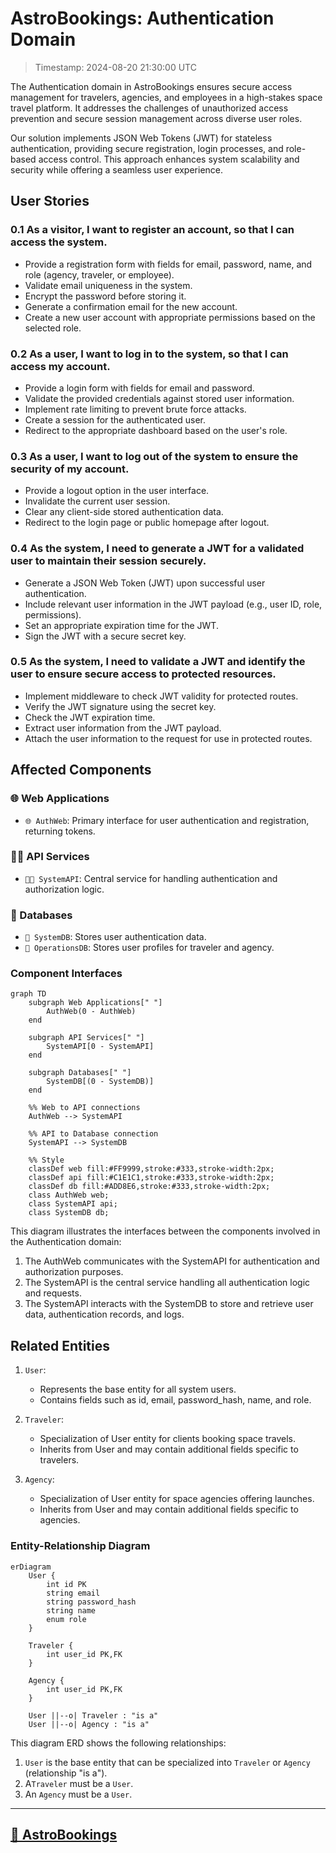 # AstroBookings: Authentication Domain

> Timestamp: 2024-08-20 21:30:00 UTC

The Authentication domain in AstroBookings ensures secure access management for travelers, agencies, and employees in a high-stakes space travel platform. It addresses the challenges of unauthorized access prevention and secure session management across diverse user roles.

Our solution implements JSON Web Tokens (JWT) for stateless authentication, providing secure registration, login processes, and role-based access control. This approach enhances system scalability and security while offering a seamless user experience.

## User Stories

### 0.1 As a visitor, I want to register an account, so that I can access the system.

- Provide a registration form with fields for email, password, name, and role (agency, traveler, or employee).
- Validate email uniqueness in the system.
- Encrypt the password before storing it.
- Generate a confirmation email for the new account.
- Create a new user account with appropriate permissions based on the selected role.

### 0.2 As a user, I want to log in to the system, so that I can access my account.

- Provide a login form with fields for email and password.
- Validate the provided credentials against stored user information.
- Implement rate limiting to prevent brute force attacks.
- Create a session for the authenticated user.
- Redirect to the appropriate dashboard based on the user's role.

### 0.3 As a user, I want to log out of the system to ensure the security of my account.

- Provide a logout option in the user interface.
- Invalidate the current user session.
- Clear any client-side stored authentication data.
- Redirect to the login page or public homepage after logout.

### 0.4 As the system, I need to generate a JWT for a validated user to maintain their session securely.

- Generate a JSON Web Token (JWT) upon successful user authentication.
- Include relevant user information in the JWT payload (e.g., user ID, role, permissions).
- Set an appropriate expiration time for the JWT.
- Sign the JWT with a secure secret key.

### 0.5 As the system, I need to validate a JWT and identify the user to ensure secure access to protected resources.

- Implement middleware to check JWT validity for protected routes.
- Verify the JWT signature using the secret key.
- Check the JWT expiration time.
- Extract user information from the JWT payload.
- Attach the user information to the request for use in protected routes.

## Affected Components

### 🌐 Web Applications

- `🌐 AuthWeb`: Primary interface for user authentication and registration, returning tokens.

### 🧑‍💼 API Services

- `🧑‍💼 SystemAPI`: Central service for handling authentication and authorization logic.

### 📇 Databases

- `📇 SystemDB`: Stores user authentication data.
- `📇 OperationsDB`: Stores user profiles for traveler and agency.

### Component Interfaces

```mermaid
graph TD
    subgraph Web Applications[" "]
        AuthWeb(0 - AuthWeb)
    end

    subgraph API Services[" "]
        SystemAPI[0 - SystemAPI]
    end

    subgraph Databases[" "]
        SystemDB[(0 - SystemDB)]
    end

    %% Web to API connections
    AuthWeb --> SystemAPI

    %% API to Database connection
    SystemAPI --> SystemDB

    %% Style
    classDef web fill:#FF9999,stroke:#333,stroke-width:2px;
    classDef api fill:#C1E1C1,stroke:#333,stroke-width:2px;
    classDef db fill:#ADD8E6,stroke:#333,stroke-width:2px;
    class AuthWeb web;
    class SystemAPI api;
    class SystemDB db;
```

This diagram illustrates the interfaces between the components involved in the Authentication domain:

1. The AuthWeb communicates with the SystemAPI for authentication and authorization purposes.
2. The SystemAPI is the central service handling all authentication logic and requests.
3. The SystemAPI interacts with the SystemDB to store and retrieve user data, authentication records, and logs.

## Related Entities

1. `User`:

   - Represents the base entity for all system users.
   - Contains fields such as id, email, password_hash, name, and role.

2. `Traveler`:

   - Specialization of User entity for clients booking space travels.
   - Inherits from User and may contain additional fields specific to travelers.

3. `Agency`:

   - Specialization of User entity for space agencies offering launches.
   - Inherits from User and may contain additional fields specific to agencies.

### Entity-Relationship Diagram

```mermaid
erDiagram
    User {
        int id PK
        string email
        string password_hash
        string name
        enum role
    }

    Traveler {
        int user_id PK,FK
    }

    Agency {
        int user_id PK,FK
    }

    User ||--o| Traveler : "is a"
    User ||--o| Agency : "is a"

```

This diagram ERD shows the following relationships:

1. `User` is the base entity that can be specialized into `Traveler` or `Agency` (relationship "is a").
2. A`Traveler` must be a `User`.
3. An `Agency` must be a `User`.

---

## [🚀 AstroBookings](https://github.com/AstroBookings)
